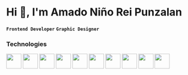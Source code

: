 # Hi 👋, I'm Amado Niño Rei Punzalan

**`Frontend Developer`** **`Graphic Designer`**

### Technologies
<p align="left">
<!-- React -->
<img width="40" src="https://cdn.jsdelivr.net/gh/devicons/devicon@latest/icons/react/react-original.svg" />
<!-- Vite -->
<img width="40" src="https://cdn.jsdelivr.net/gh/devicons/devicon@latest/icons/vitejs/vitejs-original.svg" />
<!-- Javascript -->
<img width="40" src="https://cdn.jsdelivr.net/gh/devicons/devicon@latest/icons/javascript/javascript-original.svg" />
<!-- SASS -->
<img width="40" src="https://cdn.jsdelivr.net/gh/devicons/devicon@latest/icons/sass/sass-original.svg" />
<!-- NodeJS -->
<img width="40" src="https://cdn.jsdelivr.net/gh/devicons/devicon@latest/icons/nodejs/nodejs-plain-wordmark.svg" />
<!-- Express -->
<img width="40" src="https://cdn.jsdelivr.net/gh/devicons/devicon@latest/icons/express/express-original.svg" />
<!-- Axios -->
<img width="40" src="https://cdn.jsdelivr.net/gh/devicons/devicon@latest/icons/axios/axios-plain.svg" />
<!-- PostgeSQL -->
<img width="40" src="https://cdn.jsdelivr.net/gh/devicons/devicon@latest/icons/postgresql/postgresql-original.svg" />
<!-- HTML -->
<img width="40" src="https://cdn.jsdelivr.net/gh/devicons/devicon@latest/icons/html5/html5-original.svg" />
<!-- CSS -->
<img width="40" src="https://cdn.jsdelivr.net/gh/devicons/devicon@latest/icons/css3/css3-original.svg" />
          
          
          
          
          
          
          
          
          
</p>

<!-- ### Socials

<p align="left">
<img src="https://cdn.jsdelivr.net/gh/devicons/devicon@latest/icons/linkedin/linkedin-plain.svg" width="40" />
<img src="https://cdn.jsdelivr.net/gh/devicons/devicon@latest/icons/github/github-original.svg" width="40" color="white" />
</p> -->

<!-- <p>
  <a href="https://www.linkedin.com/in/anrpunzalan/" target="_blank">
    <img alt="youtube subscribers" title="Subscribe to my YouTube channel" src="https://custom-icon-badges.demolab.com/badge/-LinkedIn-blue?style=for-the-badge&logo=linkedin"/></a>
  <a href="https://www.youtube.com/c/DevProTips?sub_confirmation=1" target="_blank">
    <img alt="youtube subscribers" title="Subscribe to my YouTube channel" src="https://custom-icon-badges.demolab.com/badge/-github-black?style=for-the-badge&logo=github"/></a>

</p> -->

<!-- I'm a frontend web developer and a graphic designer. I am a freelancer that provides quality website design to its clients.

I'm a computer engineering student at Polytechnic University of the Philippines specializing in Software Development.

- 🌏 -->
